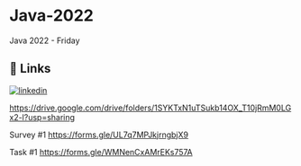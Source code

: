 # Java-2022
Java 2022 - Friday

## 🔗 Links
[![linkedin](https://img.shields.io/badge/linkedin-0A66C2?style=for-the-badge&logo=linkedin&logoColor=white)](https://www.linkedin.com/in/yaman97/)

https://drive.google.com/drive/folders/1SYKTxN1uTSukb14OX_T10jRmM0LGx2-l?usp=sharing
  
Survey #1
https://forms.gle/UL7q7MPJkjrngbjX9

Task #1
https://forms.gle/WMNenCxAMrEKs757A
